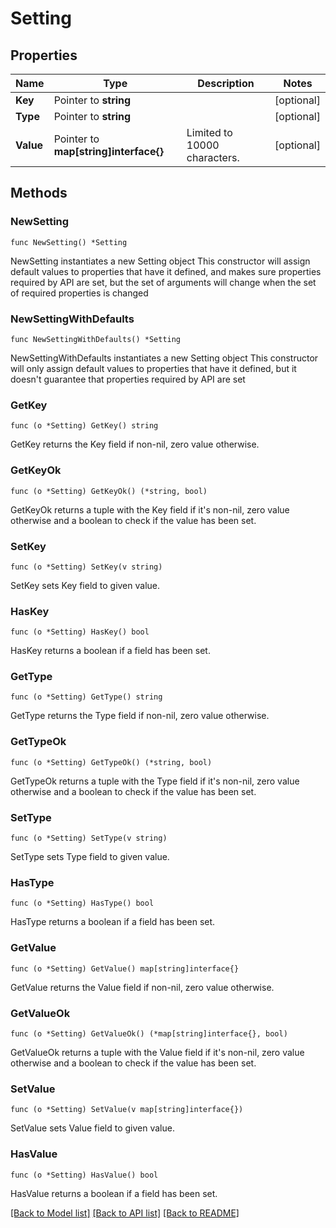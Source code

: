 # Setting

## Properties

Name | Type | Description | Notes
------------ | ------------- | ------------- | -------------
**Key** | Pointer to **string** |  | [optional] 
**Type** | Pointer to **string** |  | [optional] 
**Value** | Pointer to **map[string]interface{}** | Limited to 10000 characters. | [optional] 

## Methods

### NewSetting

`func NewSetting() *Setting`

NewSetting instantiates a new Setting object
This constructor will assign default values to properties that have it defined,
and makes sure properties required by API are set, but the set of arguments
will change when the set of required properties is changed

### NewSettingWithDefaults

`func NewSettingWithDefaults() *Setting`

NewSettingWithDefaults instantiates a new Setting object
This constructor will only assign default values to properties that have it defined,
but it doesn't guarantee that properties required by API are set

### GetKey

`func (o *Setting) GetKey() string`

GetKey returns the Key field if non-nil, zero value otherwise.

### GetKeyOk

`func (o *Setting) GetKeyOk() (*string, bool)`

GetKeyOk returns a tuple with the Key field if it's non-nil, zero value otherwise
and a boolean to check if the value has been set.

### SetKey

`func (o *Setting) SetKey(v string)`

SetKey sets Key field to given value.

### HasKey

`func (o *Setting) HasKey() bool`

HasKey returns a boolean if a field has been set.

### GetType

`func (o *Setting) GetType() string`

GetType returns the Type field if non-nil, zero value otherwise.

### GetTypeOk

`func (o *Setting) GetTypeOk() (*string, bool)`

GetTypeOk returns a tuple with the Type field if it's non-nil, zero value otherwise
and a boolean to check if the value has been set.

### SetType

`func (o *Setting) SetType(v string)`

SetType sets Type field to given value.

### HasType

`func (o *Setting) HasType() bool`

HasType returns a boolean if a field has been set.

### GetValue

`func (o *Setting) GetValue() map[string]interface{}`

GetValue returns the Value field if non-nil, zero value otherwise.

### GetValueOk

`func (o *Setting) GetValueOk() (*map[string]interface{}, bool)`

GetValueOk returns a tuple with the Value field if it's non-nil, zero value otherwise
and a boolean to check if the value has been set.

### SetValue

`func (o *Setting) SetValue(v map[string]interface{})`

SetValue sets Value field to given value.

### HasValue

`func (o *Setting) HasValue() bool`

HasValue returns a boolean if a field has been set.


[[Back to Model list]](../README.md#documentation-for-models) [[Back to API list]](../README.md#documentation-for-api-endpoints) [[Back to README]](../README.md)


